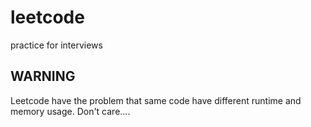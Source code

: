 # leetcode
practice for interviews
## WARNING
Leetcode have the problem that same code have different runtime and memory usage.
Don't care....